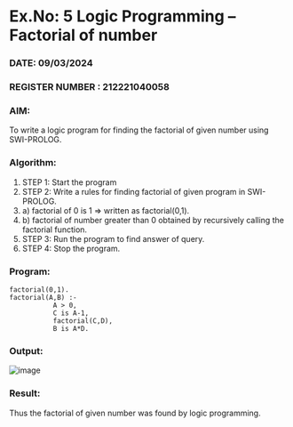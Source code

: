 # Ex.No: 5   Logic Programming – Factorial of number   
### DATE:    09/03/2024                                                                     
### REGISTER NUMBER : 212221040058
### AIM: 
To  write  a logic program for finding the factorial of given number using SWI-PROLOG. 
### Algorithm:
1. STEP 1: Start the program
2. STEP 2:  Write a rules for finding factorial of given program in SWI-PROLOG.
3.   a)	factorial of 0 is 1 => written as factorial(0,1).
4.   b)	factorial of number greater than 0 obtained by recursively calling the factorial    function.
5. STEP 3: Run the program  to find answer of  query.
6. STEP 4: Stop the program.

### Program:
```
factorial(0,1).
factorial(A,B) :-  
           A > 0, 
           C is A-1,
           factorial(C,D),
           B is A*D.
```



### Output:

![image](https://github.com/Irenejecinthamerlin/AI_Lab_2023-24/assets/128350225/9b58ca5a-ed54-46d3-92d2-93ef19aa694f)


### Result:
Thus the factorial of given number was found by logic programming. 
